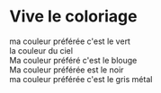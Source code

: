 # Vive le coloriage

ma couleur préférée c'est le vert  
la couleur du ciel  
Ma couleur préféré c'est le blouge  
Ma couleur préférée est le noir  
ma couleur préférée c'est le gris métal  
  